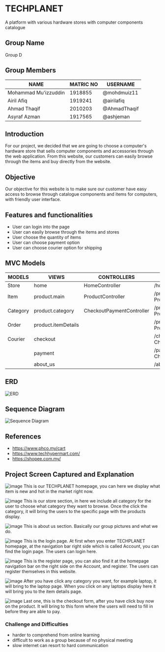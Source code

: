 # TECHPLANET
A platform with various hardware stores with computer components catalogue

## Group Name
Group D

## Group Members
NAME                 | MATRIC NO | USERNAME
-------------------- | --------- | ----
Mohammad Mu'izzuddin | 1918855   | @mohdmuiz11
Airil Afiq           | 1919241   | @airilafiq
Ahmad Thaqif         | 2010203   | @AhmadThaqif
Asyraf Azman         | 1917565   | @ashjeman

## Introduction
For our project, we decided that we are going to choose a computer's hardware store that sells computer components and accessories through the web application.
From this website, our customers can easily browse through the items and buy directly from the website.

## Objective
Our objective for this website is to make sure our customer have easy access to browse through catalogue components and items for computers, with friendly user interface.

## Features and functionalities
- User can login into the page
- User can easily browse through the items and stores
- User choose the quantity of items
- User can choose payment option
- User can choose courier option for shipping

## MVC Models
MODELS   |        VIEWS        | CONTROLLERS               | ROUTES
-------- | ------------------- | ------------------------- | ------
Store    | home                | HomeController            | /home -> HomeController
Item     | product.main        | ProductController         | /products -> ProductController
Category | product.category    | CheckoutPaymentController | /products/category -> ProductController
Order    | product.itemDetails |                           | /products/id -> ProductController
Courier  | checkout            |                           | /checkout -> CheckoutPaymentController
&nbsp;   | payment             |                           | /payment -> CheckoutPaymentController
&nbsp;   | about_us            |                           | /about us -> view about_us

## ERD
![ERD](https://i.ibb.co/x35GrF3/ERDNew.jpg)

## Sequence Diagram
![Sequence Diagram](https://i.ibb.co/HBLzSG7/Sequence-New.jpg)

## References
- https://www.phco.my/cart
- https://www.techhypermart.com/
- https://shopee.com.my/

## Project Screen Captured and Explanation
![image](https://user-images.githubusercontent.com/82203224/122252306-cd385180-cefd-11eb-9a88-1cf7fcd29be4.png)
This is our TECHPLANET homepage, you can here we display what item is new and hot in the market right now.

![image](https://user-images.githubusercontent.com/82203224/122252358-d9bcaa00-cefd-11eb-8069-43e2cbd54deb.png)
This is our store section, in here we include all category for the user to choose what category they want to browse. Once the click the category, it will bring the users to the specific page with the products display.

![image](https://user-images.githubusercontent.com/82203224/122252396-e3461200-cefd-11eb-872f-1e81c7b265e0.png)
This is about us section. Basically our group pictures and what we do.

![image](https://user-images.githubusercontent.com/82203224/122252449-ef31d400-cefd-11eb-9183-e9d78b1003b1.png)
This is the login page. At first when you enter TECHPLANET homepage, at the navigation bar right side which is called Account, you can find the login page. The users can login here.

![image](https://user-images.githubusercontent.com/82203224/122252474-f658e200-cefd-11eb-8ac7-f4c391359a62.png)
This is the register page, you can also find it at the homepage navigation bar on the right side on the Account, and register. The users can register themselves in this website.

![image](https://user-images.githubusercontent.com/82203224/122252511-fe188680-cefd-11eb-8d63-58d24bcaa9ff.png)
After you have click any category you want, for example laptop, it will bring to the laptop page. When you click on any laptops display here it will bring you to the item details page.

![image](https://user-images.githubusercontent.com/82203224/122252580-0bce0c00-cefe-11eb-8056-ee70e5644b7a.png)
Last one, this is the checkout form, after you have click buy now on the product. It will bring to this form where the users will need to fill in before they are able to pay.



### Challenge and Difficulties
- harder to comprehend from online learning
- difficult to work as a group because of no physical meeting
- slow internet can resort to hard communication
